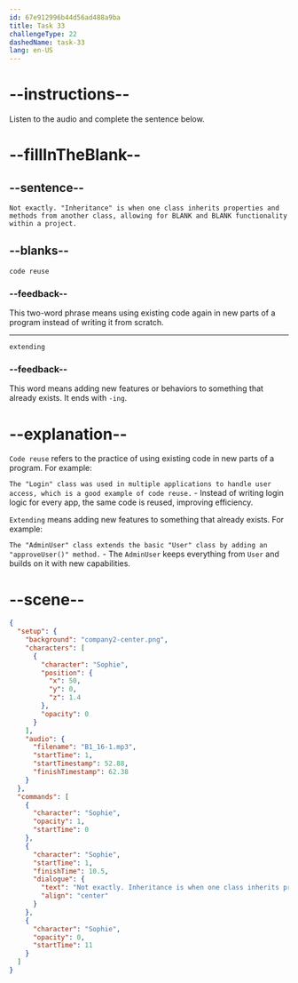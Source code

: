 ```yaml
---
id: 67e912996b44d56ad488a9ba
title: Task 33
challengeType: 22
dashedName: task-33
lang: en-US
---
```


<!-- (Audio) Sophie: Not exactly. "Inheritance" is when one class inherits properties and methods from another class, allowing for code reuse and extending functionality within a project. -->

# --instructions--

Listen to the audio and complete the sentence below.

# --fillInTheBlank--

## --sentence--

`Not exactly. "Inheritance" is when one class inherits properties and methods from another class, allowing for BLANK and BLANK functionality within a project.`

## --blanks--

`code reuse`

### --feedback--

This two-word phrase means using existing code again in new parts of a program instead of writing it from scratch.

---

`extending`

### --feedback--

This word means adding new features or behaviors to something that already exists. It ends with `-ing`.

# --explanation--

`Code reuse` refers to the practice of using existing code in new parts of a program. For example:

`The "Login" class was used in multiple applications to handle user access, which is a good example of code reuse.` - Instead of writing login logic for every app, the same code is reused, improving efficiency.

`Extending` means adding new features to something that already exists. For example:

`The "AdminUser" class extends the basic "User" class by adding an "approveUser()" method.` - The `AdminUser` keeps everything from `User` and builds on it with new capabilities.

# --scene--

```json
{
  "setup": {
    "background": "company2-center.png",
    "characters": [
      {
        "character": "Sophie",
        "position": {
          "x": 50,
          "y": 0,
          "z": 1.4
        },
        "opacity": 0
      }
    ],
    "audio": {
      "filename": "B1_16-1.mp3",
      "startTime": 1,
      "startTimestamp": 52.88,
      "finishTimestamp": 62.38
    }
  },
  "commands": [
    {
      "character": "Sophie",
      "opacity": 1,
      "startTime": 0
    },
    {
      "character": "Sophie",
      "startTime": 1,
      "finishTime": 10.5,
      "dialogue": {
        "text": "Not exactly. Inheritance is when one class inherits properties and methods from another class, allowing for code reuse and extending functionality within a project.",
        "align": "center"
      }
    },
    {
      "character": "Sophie",
      "opacity": 0,
      "startTime": 11
    }
  ]
}
```

